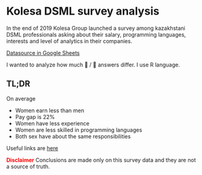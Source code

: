 # Kolesa DSML survey analysis

In the end of 2019 Kolesa Group launched a survey among kazakhstani DSML professionals asking about their salary, programming languages, interests and level of analytics in their companies.

[Datasource in Google Sheets](https://docs.google.com/spreadsheets/d/18DyVG1ZA3EJWrl98Z1_pjg9UC6VochIKVgUU_yDlTuM/edit?usp=sharing)

I wanted to analyze how much 👩 / 👨 answers differ. I use R language.

## TL;DR

On average

* Women earn less than men
* Pay gap is 22%
* Women have less experience
* Women are less skilled in programming languages
* Both sex have about the same responsibilities

Useful links are [here](#bonus)

<font color='red'>**Disclaimer**</font> Conclusions are made only on this survey data and they are not a source of truth.

